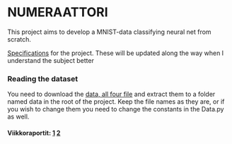 # NUMERAATTORI

This project aims to develop a MNIST-data classifying neural net from scratch.

[Specifications](https://github.com/PPeltola/tiralabra/blob/main/documentation/Specifications.md) for the project. These will be updated along the way when I understand the subject better

### Reading the dataset

You need to download the [data, all four file](http://yann.lecun.com/exdb/mnist/) and extract them to a folder named data in the root of the project. Keep the file names as they are, or if you wish to change them you need to change the constants in the Data.py as well. 

#### Viikkoraportit: [1](https://github.com/PPeltola/tiralabra/blob/main/viikkoraportit/viikkoraportti1.md) [2](https://github.com/PPeltola/tiralabra/blob/main/viikkoraportit/viikkoraportti2.md)

